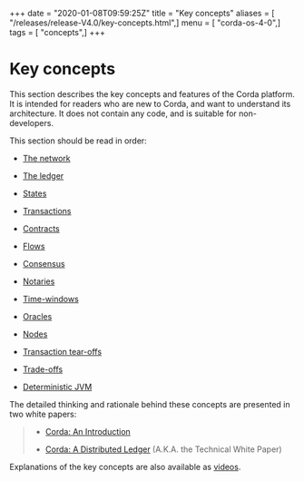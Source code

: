 +++
date = "2020-01-08T09:59:25Z"
title = "Key concepts"
aliases = [ "/releases/release-V4.0/key-concepts.html",]
menu = [ "corda-os-4-0",]
tags = [ "concepts",]
+++


# Key concepts

This section describes the key concepts and features of the Corda platform. It is intended for readers who are new to
            Corda, and want to understand its architecture. It does not contain any code, and is suitable for non-developers.

This section should be read in order:


* [The network](key-concepts-ecosystem.md)

* [The ledger](key-concepts-ledger.md)

* [States](key-concepts-states.md)

* [Transactions](key-concepts-transactions.md)

* [Contracts](key-concepts-contracts.md)

* [Flows](key-concepts-flows.md)

* [Consensus](key-concepts-consensus.md)

* [Notaries](key-concepts-notaries.md)

* [Time-windows](key-concepts-time-windows.md)

* [Oracles](key-concepts-oracles.md)

* [Nodes](key-concepts-node.md)

* [Transaction tear-offs](key-concepts-tearoffs.md)

* [Trade-offs](key-concepts-tradeoffs.md)

* [Deterministic JVM](key-concepts-djvm.md)


The detailed thinking and rationale behind these concepts are presented in two white papers:

> 
> 
> * [Corda: An Introduction](_static/corda-introductory-whitepaper.pdf)
> 
> 
> * [Corda: A Distributed Ledger](_static/corda-technical-whitepaper.pdf) (A.K.A. the Technical White Paper)
> 
> 
Explanations of the key concepts are also available as [videos](https://vimeo.com/album/4555732/).


